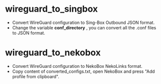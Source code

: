# wireguard_to_singbox
- Convert WireGuard configuration to Sing-Box Outbound JSON format.
- Change the variable **conf_directory** , you can convert all the .conf files to JSON format.

# wireguard_to_nekobox
- Convert WireGuard configuration to NekoBox NekoLinks format.
- Copy content of converted_configs.txt, open NekoBox and press "Add profile from clipboard".


